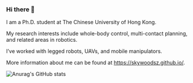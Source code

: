### Hi there 👋
I am a Ph.D. student at The Chinese University of Hong Kong.

My research interests include whole-body control, multi-contact planning, and related areas in robotics.

I’ve worked with legged robots, UAVs, and mobile manipulators.

More information about me can be found at https://skywoodsz.github.io/.

<!--
### Current
*I am looking for a Ph.D. position in Robotics.*
*If you are interested in my research, please contact me at <skywoodszcn@gmail.com>.*
-->

![Anurag's GitHub stats](https://github-readme-stats.vercel.app/api?username=skywoodsz&show_icons=true&theme=radical)


<!--
**skywoodsz/skywoodsz** is a ✨ _special_ ✨ repository because its `README.md` (this file) appears on your GitHub profile.

Here are some ideas to get you started:

- 🔭 I’m currently working on ...
- 🌱 I’m currently learning ...
- 👯 I’m looking to collaborate on ...
- 🤔 I’m looking for help with ...
- 💬 Ask me about ...
- 📫 How to reach me: ...
- 😄 Pronouns: ...
- ⚡ Fun fact: ...
-->
